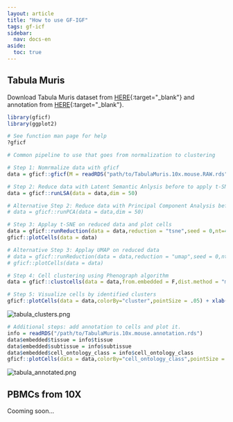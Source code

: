 ```yaml
---
layout: article
title: "How to use GF-IGF"
tags: gf-icf
sidebar:
  nav: docs-en
aside:
  toc: true
---
```


## Tabula Muris
Download Tabula Muris dataset from [HERE](https://drive.google.com/open?id=1yX8IQ7DiWG8PCmYieFFS7vj53Hf1OfT2){:target="_blank"} and
annotation from [HERE](https://drive.google.com/open?id=10ixOOsqZqf6GgwQP1okwoe_TMP_ZTzn5){:target="_blank"}.

```R
library(gficf)
library(ggplot2)

# See function man page for help
?gficf

# Common pipeline to use that goes from normalization to clustering

# Step 1: Nomrmalize data with gficf
data = gficf::gficf(M = readRDS("path/to/TabulaMuris.10x.mouse.RAW.rds"),cell_proportion_max = 1,cell_proportion_min = .05,storeRaw = F,normalize = T)

# Step 2: Reduce data with Latent Semantic Anlysis before to apply t-SNE or UMAP
data = gficf::runLSA(data = data,dim = 50)

# Alternative Step 2: Reduce data with Principal Component Analysis before to apply t-SNE or UMAP
# data = gficf::runPCA(data = data,dim = 50)

# Step 3: Applay t-SNE on reduced data and plot cells
data = gficf::runReduction(data = data,reduction = "tsne",seed = 0,nt=4)
gficf::plotCells(data = data)

# Alternative Step 3: Applay UMAP on reduced data
# data = gficf::runReduction(data = data,reduction = "umap",seed = 0,nt=4)
# gficf::plotCells(data = data)

# Step 4: Cell clustering using Phenograph algorithm
data = gficf::clustcells(data = data,from.embedded = F,dist.method = "manhattan",nt = 4,k = 50,community.algo = "louvian",seed = 0)

# Step 5: Visualize cells by identified clusters
gficf::plotCells(data = data,colorBy="cluster",pointSize = .05) + xlab("t-SNE1") + ylab("t-SNE2") + ggtitle("Cells colored by Clusters") 

```
![tabula_clusters.png](https://github.com/dibbelab/gficf/blob/master/img/tabula_clusters.png?raw=true)

```R
# Additional steps: add annotation to cells and plot it.
info = readRDS("/path/to/TabulaMuris.10x.mouse.annotation.rds")
data$embedded$tissue = info$tissue
data$embedded$subtissue = info$subtissue
data$embedded$cell_ontology_class = info$cell_ontology_class
gficf::plotCells(data = data,colorBy="cell_ontology_class",pointSize = .05) + xlab("t-SNE1") + ylab("t-SNE2") + ggtitle("Cells colored by Clusters") 

```
![tabula_annotated.png](https://github.com/dibbelab/gficf/blob/master/img/tabula_annotated.png?raw=true)

## PBMCs from 10X

Cooming soon...
